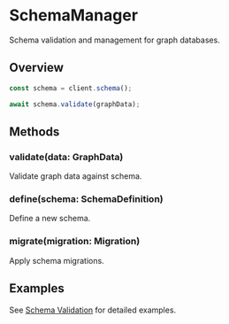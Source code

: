 # SchemaManager

Schema validation and management for graph databases.

## Overview

```typescript
const schema = client.schema();

await schema.validate(graphData);
```

## Methods

### validate(data: GraphData)

Validate graph data against schema.

### define(schema: SchemaDefinition)

Define a new schema.

### migrate(migration: Migration)

Apply schema migrations.

## Examples

See [Schema Validation](../how-to-guides/schema-validation) for detailed examples.
